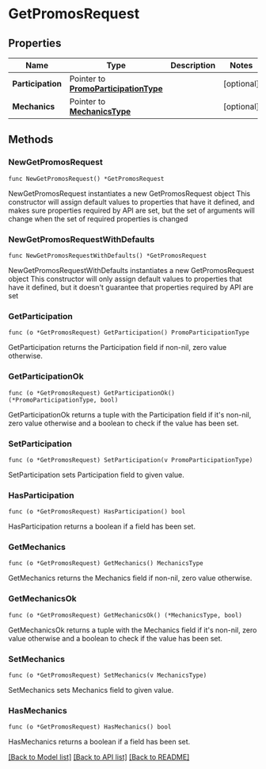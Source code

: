 # GetPromosRequest

## Properties

Name | Type | Description | Notes
------------ | ------------- | ------------- | -------------
**Participation** | Pointer to [**PromoParticipationType**](PromoParticipationType.md) |  | [optional] 
**Mechanics** | Pointer to [**MechanicsType**](MechanicsType.md) |  | [optional] 

## Methods

### NewGetPromosRequest

`func NewGetPromosRequest() *GetPromosRequest`

NewGetPromosRequest instantiates a new GetPromosRequest object
This constructor will assign default values to properties that have it defined,
and makes sure properties required by API are set, but the set of arguments
will change when the set of required properties is changed

### NewGetPromosRequestWithDefaults

`func NewGetPromosRequestWithDefaults() *GetPromosRequest`

NewGetPromosRequestWithDefaults instantiates a new GetPromosRequest object
This constructor will only assign default values to properties that have it defined,
but it doesn't guarantee that properties required by API are set

### GetParticipation

`func (o *GetPromosRequest) GetParticipation() PromoParticipationType`

GetParticipation returns the Participation field if non-nil, zero value otherwise.

### GetParticipationOk

`func (o *GetPromosRequest) GetParticipationOk() (*PromoParticipationType, bool)`

GetParticipationOk returns a tuple with the Participation field if it's non-nil, zero value otherwise
and a boolean to check if the value has been set.

### SetParticipation

`func (o *GetPromosRequest) SetParticipation(v PromoParticipationType)`

SetParticipation sets Participation field to given value.

### HasParticipation

`func (o *GetPromosRequest) HasParticipation() bool`

HasParticipation returns a boolean if a field has been set.

### GetMechanics

`func (o *GetPromosRequest) GetMechanics() MechanicsType`

GetMechanics returns the Mechanics field if non-nil, zero value otherwise.

### GetMechanicsOk

`func (o *GetPromosRequest) GetMechanicsOk() (*MechanicsType, bool)`

GetMechanicsOk returns a tuple with the Mechanics field if it's non-nil, zero value otherwise
and a boolean to check if the value has been set.

### SetMechanics

`func (o *GetPromosRequest) SetMechanics(v MechanicsType)`

SetMechanics sets Mechanics field to given value.

### HasMechanics

`func (o *GetPromosRequest) HasMechanics() bool`

HasMechanics returns a boolean if a field has been set.


[[Back to Model list]](../README.md#documentation-for-models) [[Back to API list]](../README.md#documentation-for-api-endpoints) [[Back to README]](../README.md)


